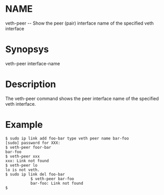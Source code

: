 # NAME

veth-peer -- Show the peer (pair) interface name of the specified veth interface

# Synopsys

veth-peer interface-name

# Description

The veth-peer command shows the peer interface name of the
specified veth interface.

# Example

```
$ sudo ip link add foo-bar type veth peer name bar-foo
[sudo] password for XXX:
$ veth-peer foor-bar
bar-foo
$ veth-peer xxx
xxx: Link not found
$ veth-peer lo
lo is not veth.
$ sudo ip link del foo-bar
           $ veth-peer bar-foo
           bar-foo: Link not found
$
```

